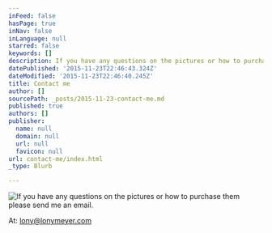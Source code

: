 ```yaml
---
inFeed: false
hasPage: true
inNav: false
inLanguage: null
starred: false
keywords: []
description: If you have any questions on the pictures or how to purchase them please send me an email.
datePublished: '2015-11-23T22:46:43.324Z'
dateModified: '2015-11-23T22:46:40.245Z'
title: Contact me
author: []
sourcePath: _posts/2015-11-23-contact-me.md
published: true
authors: []
publisher:
  name: null
  domain: null
  url: null
  favicon: null
url: contact-me/index.html
_type: Blurb

---
```

![If you have any questions on the pictures or how to purchase them please send me an email.](https://the-grid-user-content.s3-us-west-2.amazonaws.com/47cda894-093b-4d4e-a7b4-bc0bee8c7121.jpg)

At: lony@lonymeyer.com